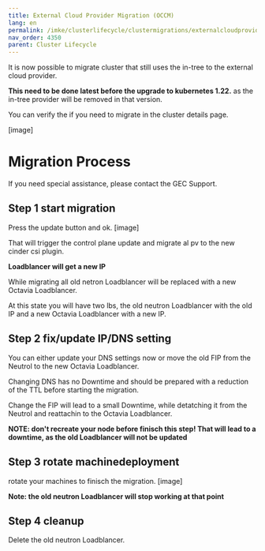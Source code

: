 ```yaml
---
title: External Cloud Provider Migration (OCCM)
lang: en
permalink: /imke/clusterlifecycle/clustermigrations/externalcloudprovider
nav_order: 4350
parent: Cluster Lifecycle
---
```


It is now possible to migrate cluster that still uses the in-tree to the external cloud provider.

**This need to be done latest before the upgrade to kubernetes 1.22.** as the in-tree provider will be removed in that version.

You can verify the if you need to migrate in the cluster details page.

[image]

# Migration Process

If you need special assistance, please contact the GEC Support.

## Step 1 start migration

Press the update button and ok.
[image]

That will trigger the control plane update and migrate al pv to the new cinder csi plugin.

**Loadblancer will get a new IP**

While migrating all old netron Loadblancer will be replaced with a new Octavia Loadblancer.

At this state you will have two lbs, the old neutron Loadblancer with the old IP and a new Octavia Loadblancer with a new IP.

## Step 2 fix/update IP/DNS setting

You can either update your DNS settings now or move the old FIP from the Neutrol to the new Octavia Loadblancer.

Changing DNS has no Downtime and should be prepared with a reduction of the TTL before starting the migration.

Change the FIP will lead to a small Downtime, while detatching it from the Neutrol and reattachin to the Octavia Loadblancer.

**NOTE: don't recreate your node before finisch this step! That will lead to a downtime, as the old Loadblancer will not be updated**

## Step 3 rotate machinedeployment

rotate your machines to finisch the migration.
[image]

**Note: the old neutron Loadblancer will stop working at that point**

## Step 4 cleanup

Delete the old neutron Loadblancer.
